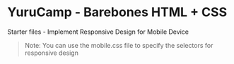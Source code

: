 # YuruCamp - Barebones HTML + CSS

Starter files - Implement Responsive Design for Mobile Device

> Note: You can use the mobile.css file to specify the selectors for responsive design